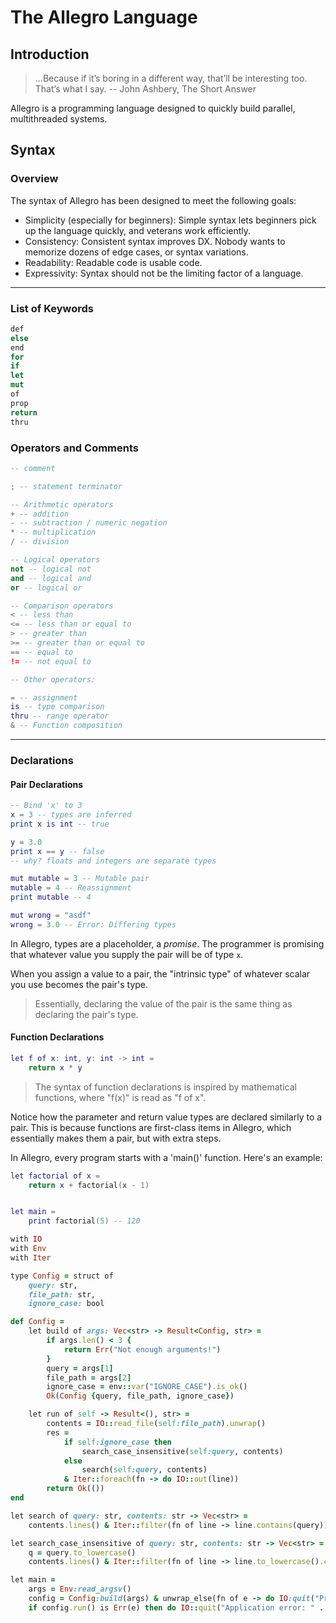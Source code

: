 # The Allegro Language

## Introduction

> ...Because if it’s boring
> in a different way, that’ll be interesting too.
> That’s what I say.
> -- John Ashbery, The Short Answer

Allegro is a programming language designed to quickly build parallel, multithreaded systems.

## Syntax

### Overview

The syntax of Allegro has been designed to meet the following goals:

* Simplicity (especially for beginners): Simple syntax lets beginners pick up the language quickly, and veterans work efficiently.
* Consistency: Consistent syntax improves DX. Nobody wants to memorize dozens of edge cases, or syntax variations.
* Readability: Readable code is usable code.
* Expressivity: Syntax should not be the limiting factor of a language.

---

### List of Keywords

```rust
def
else
end
for
if
let
mut
of
prop
return
thru
```

### Operators and Comments

``` lua
-- comment

; -- statement terminator

-- Arithmetic operators
+ -- addition
- -- subtraction / numeric negation
* -- multiplication
/ -- division

-- Logical operators
not -- logical not
and -- logical and
or -- logical or

-- Comparison operators
< -- less than
<= -- less than or equal to
> -- greater than
>= -- greater than or equal to
== -- equal to
!= -- not equal to

-- Other operators:

= -- assignment
is -- type comparison
thru -- range operator
& -- Function composition
```

---

### Declarations

#### Pair Declarations

``` lua
-- Bind 'x' to 3
x = 3 -- types are inferred
print x is int -- true

y = 3.0
print x == y -- false
-- why? floats and integers are separate types

mut mutable = 3 -- Mutable pair
mutable = 4 -- Reassignment
print mutable -- 4

mut wrong = "asdf"
wrong = 3.0 -- Error: Differing types
```

 In Allegro, types are a placeholder, a *promise*. The programmer is promising that whatever value you supply the pair will be of type `x`.

When you assign a value to a pair, the "intrinsic type" of whatever scalar you use becomes the pair's type.

>Essentially, declaring the value of the pair is the same thing as declaring the pair's type.

#### Function Declarations

```lua
let f of x: int, y: int -> int = 
    return x * y
```

>The syntax of function declarations is inspired by mathematical functions, where "f(x)" is read as "f of x".

Notice how the parameter and return value types are declared similarly to a pair. This is because functions are first-class items in Allegro, which essentially makes them a pair, but with extra steps.

In Allegro, every program starts with a 'main()' function. Here's an example:

```lua
let factorial of x = 
    return x + factorial(x - 1)


let main =
    print factorial(5) -- 120
```

```ruby
with IO
with Env
with Iter

type Config = struct of 
	query: str,
	file_path: str,
	ignore_case: bool

def Config =
	let build of args: Vec<str> -> Result<Config, str> =
		if args.len() < 3 {
			return Err("Not enough arguments!")
		}
		query = args[1]
		file_path = args[2]
		ignore_case = env::var("IGNORE_CASE").is_ok()
		Ok(Config {query, file_path, ignore_case})

	let run of self -> Result<(), str> =
		contents = IO::read_file(self:file_path).unwrap()
		res = 
			if self:ignore_case then 
				search_case_insensitive(self:query, contents) 
			else 
				search(self:query, contents)
			& Iter::foreach(fn -> do IO::out(line))
		return Ok(())
end

let search of query: str, contents: str -> Vec<str> =
	contents.lines() & Iter::filter(fn of line -> line.contains(query))

let search_case_insensitive of query: str, contents: str -> Vec<str> =
	q = query.to_lowercase()
	contents.lines() & Iter::filter(fn of line -> line.to_lowercase().contains(q))

let main =
	args = Env:read_argsv()
	config = Config:build(args) & unwrap_else(fn of e -> do IO:quit("Problem parsing arguments: " .. e, 1))
	if config.run() is Err(e) then do IO::quit("Application error: " .. e, 1) else IO::exit(0)
	
```
